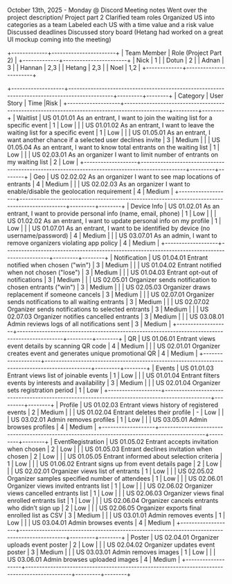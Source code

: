 October 13th, 2025 - Monday @ Discord Meeting notes
Went over the project description/ Project part 2
Clarified team roles
Organized US into categories as a team
Labeled each US with a time value and a risk value
Discussed deadlines
Discussed story board (Hetang had worked on a great UI mockup coming into the meeting)

+-------------+-----------------------+
| Team Member | Role (Project Part 2) |
+-------------+-----------------------+
| Nick        | 1                     |
| Dotun       | 2                     |
| Adnan       | 3                     |
| Hannan      | 2,3                   |
| Hetang      | 2,3                   |
| Noel        | 1,2                   |
+-------------+-----------------------+

+-------------------+----------------------------------------------------------------------------------------------+---------+--------+
| Category          | User Story                                                                                   | Time    |Risk    |
+-------------------+----------------------------------------------------------------------------------------------+---------+--------+
| Waitlist          | US 01.01.01 As an entrant, I want to join the waiting list for a specific event              | 1       | Low    |
|                   | US 01.01.02 As an entrant, I want to leave the waiting list for a specific event             | 1       | Low    |
|                   | US 01.05.01 As an entrant, I want another chance if a selected user declines invite          | 3       | Medium |
|                   | US 01.05.04 As an entrant, I want to know total entrants on the waiting list                 | 1       | Low    |
|                   | US 02.03.01 As an organizer I want to limit number of entrants on my waiting list            | 2       | Low    |
+-------------------+----------------------------------------------------------------------------------------------+---------+--------+
| Geo               | US 02.02.02 As an organizer I want to see map locations of entrants                          | 4       | Medium |
|                   | US 02.02.03 As an organizer I want to enable/disable the geolocation requirement             | 4       | Medium |
+-------------------+----------------------------------------------------------------------------------------------+---------+--------+
| Device Info       | US 01.02.01 As an entrant, I want to provide personal info (name, email, phone)              | 1       | Low    |
|                   | US 01.02.02 As an entrant, I want to update personal info on my profile                      | 1       | Low    |
|                   | US 01.07.01 As an entrant, I want to be identified by device (no username/password)          | 4       | Medium |
|                   | US 03.07.01 As an admin, I want to remove organizers violating app policy                    | 4       | Medium |
+-------------------+----------------------------------------------------------------------------------------------+---------+--------+
| Notification      | US 01.04.01 Entrant notified when chosen ("win")                                             | 3       | Medium |
|                   | US 01.04.02 Entrant notified when not chosen ("lose")                                        | 3       | Medium |
|                   | US 01.04.03 Entrant opt-out of notifications                                                 | 3       | Medium |
|                   | US 02.05.01 Organizer sends notification to chosen entrants ("win")                          | 3       | Medium |
|                   | US 02.05.03 Organizer draws replacement if someone cancels                                   | 3       | Medium |
|                   | US 02.07.01 Organizer sends notifications to all waiting entrants                            | 3       | Medium |
|                   | US 02.07.02 Organizer sends notifications to selected entrants                               | 3       | Medium |
|                   | US 02.07.03 Organizer notifies cancelled entrants                                            | 3       | Medium |
|                   | US 03.08.01 Admin reviews logs of all notifications sent                                     | 3       | Medium |
+-------------------+----------------------------------------------------------------------------------------------+---------+--------+
| QR                | US 01.06.01 Entrant views event details by scanning QR code                                  | 4       | Medium |
|                   | US 02.01.01 Organizer creates event and generates unique promotional QR                      | 4       | Medium |
+-------------------+----------------------------------------------------------------------------------------------+---------+--------+
| Events            | US 01.01.03 Entrant views list of joinable events                                            | 1       | Low    |
|                   | US 01.01.04 Entrant filters events by interests and availability                             | 3       | Medium |
|                   | US 02.01.04 Organizer sets registration period                                               | 1       | Low    |
+-------------------+----------------------------------------------------------------------------------------------+---------+--------+
| Profile           | US 01.02.03 Entrant views history of registered events                                       | 2       | Medium |
|                   | US 01.02.04 Entrant deletes their profile                                                    | -       | Low    |
|                   | US 03.02.01 Admin removes profiles                                                           | 1       | Low    |
|                   | US 03.05.01 Admin browses profiles                                                           | 4       | Medium |
+-------------------+----------------------------------------------------------------------------------------------+---------+--------+
| EventRegistration | US 01.05.02 Entrant accepts invitation when chosen                                           | 2       | Low    |
|                   | US 01.05.03 Entrant declines invitation when chosen                                          | 2       | Low    |
|                   | US 01.05.05 Entrant informed about selection criteria                                        | 1       | Low    |
|                   | US 01.06.02 Entrant signs up from event details page                                         | 2       | Low    |
|                   | US 02.02.01 Organizer views list of entrants                                                 | 1       | Low    |
|                   | US 02.05.02 Organizer samples specified number of attendees                                  | 1       | Low    |
|                   | US 02.06.01 Organizer views invited entrants list                                            | 1       | Low    |
|                   | US 02.06.02 Organizer views cancelled entrants list                                          | 1       | Low    |
|                   | US 02.06.03 Organizer views final enrolled entrants list                                     | 1       | Low    |
|                   | US 02.06.04 Organizer cancels entrants who didn’t sign up                                    | 2       | Low    |
|                   | US 02.06.05 Organizer exports final enrolled list as CSV                                     | 3       | Medium |
|                   | US 03.01.01 Admin removes events                                                             | 1       | Low    |
|                   | US 03.04.01 Admin browses events                                                             | 4       | Medium |
+-------------------+----------------------------------------------------------------------------------------------+---------+--------+
| Poster            | US 02.04.01 Organizer uploads event poster                                                   | 2       | Low    |
|                   | US 02.04.02 Organizer updates event poster                                                   | 3       | Medium |
|                   | US 03.03.01 Admin removes images                                                             | 1       | Low    |
|                   | US 03.06.01 Admin browses uploaded images                                                    | 4       | Medium |
+-------------------+----------------------------------------------------------------------------------------------+---------+--------+
